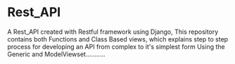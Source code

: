 



























# Rest_API




A Rest_API  created with Restful  framework using Django, This repository  contains both  Functions  and Class Based views, which explains step to step process for developing an API from complex to it's simplest form Using the Generic and ModelViewset...........
